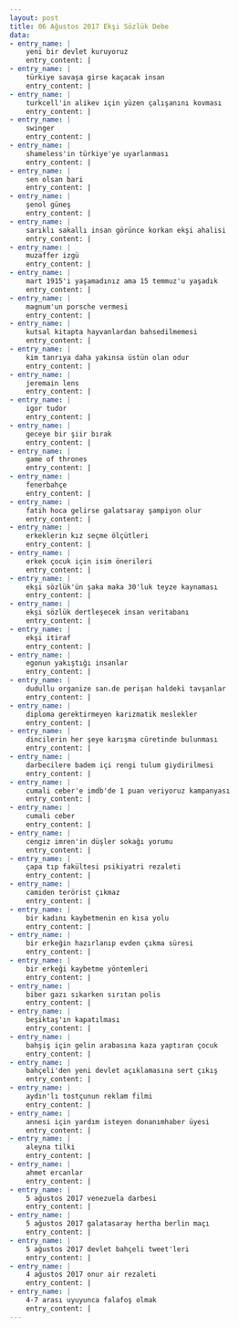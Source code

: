 ```yaml
---
layout: post
title: 06 Ağustos 2017 Ekşi Sözlük Debe
data:
- entry_name: |
    yeni bir devlet kuruyoruz
    entry_content: |
- entry_name: |
    türkiye savaşa girse kaçacak insan
    entry_content: |
- entry_name: |
    turkcell'in alikev için yüzen çalışanını kovması
    entry_content: |
- entry_name: |
    swinger
    entry_content: |
- entry_name: |
    shameless'in türkiye'ye uyarlanması
    entry_content: |
- entry_name: |
    sen olsan bari
    entry_content: |
- entry_name: |
    şenol güneş
    entry_content: |
- entry_name: |
    sarıklı sakallı insan görünce korkan ekşi ahalisi
    entry_content: |
- entry_name: |
    muzaffer izgü
    entry_content: |
- entry_name: |
    mart 1915'i yaşamadınız ama 15 temmuz'u yaşadık
    entry_content: |
- entry_name: |
    magnum'un porsche vermesi
    entry_content: |
- entry_name: |
    kutsal kitapta hayvanlardan bahsedilmemesi
    entry_content: |
- entry_name: |
    kim tanrıya daha yakınsa üstün olan odur
    entry_content: |
- entry_name: |
    jeremain lens
    entry_content: |
- entry_name: |
    igor tudor
    entry_content: |
- entry_name: |
    geceye bir şiir bırak
    entry_content: |
- entry_name: |
    game of thrones
    entry_content: |
- entry_name: |
    fenerbahçe
    entry_content: |
- entry_name: |
    fatih hoca gelirse galatsaray şampiyon olur
    entry_content: |
- entry_name: |
    erkeklerin kız seçme ölçütleri
    entry_content: |
- entry_name: |
    erkek çocuk için isim önerileri
    entry_content: |
- entry_name: |
    ekşi sözlük'ün şaka maka 30'luk teyze kaynaması
    entry_content: |
- entry_name: |
    ekşi sözlük dertleşecek insan veritabanı
    entry_content: |
- entry_name: |
    ekşi itiraf
    entry_content: |
- entry_name: |
    egonun yakıştığı insanlar
    entry_content: |
- entry_name: |
    dudullu organize san.de perişan haldeki tavşanlar
    entry_content: |
- entry_name: |
    diploma gerektirmeyen karizmatik meslekler
    entry_content: |
- entry_name: |
    dincilerin her şeye karışma cüretinde bulunması
    entry_content: |
- entry_name: |
    darbecilere badem içi rengi tulum giydirilmesi
    entry_content: |
- entry_name: |
    cumali ceber'e imdb'de 1 puan veriyoruz kampanyası
    entry_content: |
- entry_name: |
    cumali ceber
    entry_content: |
- entry_name: |
    cengiz imren'in düşler sokağı yorumu
    entry_content: |
- entry_name: |
    çapa tıp fakültesi psikiyatri rezaleti
    entry_content: |
- entry_name: |
    camiden terörist çıkmaz
    entry_content: |
- entry_name: |
    bir kadını kaybetmenin en kısa yolu
    entry_content: |
- entry_name: |
    bir erkeğin hazırlanıp evden çıkma süresi
    entry_content: |
- entry_name: |
    bir erkeği kaybetme yöntemleri
    entry_content: |
- entry_name: |
    biber gazı sıkarken sırıtan polis
    entry_content: |
- entry_name: |
    beşiktaş'ın kapatılması
    entry_content: |
- entry_name: |
    bahşiş için gelin arabasına kaza yaptıran çocuk
    entry_content: |
- entry_name: |
    bahçeli'den yeni devlet açıklamasına sert çıkış
    entry_content: |
- entry_name: |
    aydın'lı tostçunun reklam filmi
    entry_content: |
- entry_name: |
    annesi için yardım isteyen donanımhaber üyesi
    entry_content: |
- entry_name: |
    aleyna tilki
    entry_content: |
- entry_name: |
    ahmet ercanlar
    entry_content: |
- entry_name: |
    5 ağustos 2017 venezuela darbesi
    entry_content: |
- entry_name: |
    5 ağustos 2017 galatasaray hertha berlin maçı
    entry_content: |
- entry_name: |
    5 ağustos 2017 devlet bahçeli tweet'leri
    entry_content: |
- entry_name: |
    4 ağustos 2017 onur air rezaleti
    entry_content: |
- entry_name: |
    4-7 arası uyuyunca falafoş olmak
    entry_content: |
---
```


